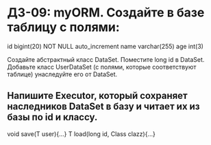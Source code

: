 # ДЗ-09: myORM. Создайте в базе таблицу с полями: 
id bigint(20) NOT NULL auto_increment 
name varchar(255)
age int(3)

Создайте абстрактный класс DataSet. Поместите long id в DataSet. 
Добавьте класс UserDataSet (с полями, которые соответствуют таблице) унаследуйте его от DataSet. 

## Напишите Executor, который сохраняет наследников DataSet в базу и читает их из базы по id и классу. 

<T extends="" DataSet=""> void save(T user){…}
<T extends="" DataSet=""> T load(long id, Class<T> clazz){…}